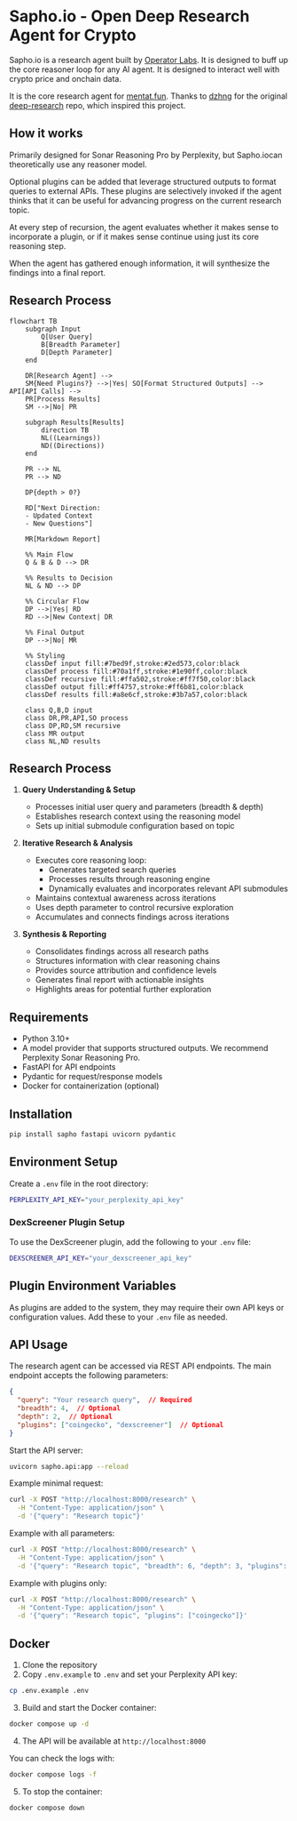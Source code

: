 # Sapho.io - Open Deep Research Agent for Crypto

Sapho.io is a research agent built by [Operator Labs](https://operator.io). It is designed to buff up the core reasoner loop for any AI agent. It is designed to interact well with crypto price and onchain data. 

It is the core research agent for [mentat.fun](https://mentat.fun). Thanks to [dzhng](https://github.com/dzhng) for the original [deep-research](https://github.com/dzhng/deep-research) repo, which inspired this project.

## How it works

Primarily designed for Sonar Reasoning Pro by Perplexity, but Sapho.iocan theoretically use any reasoner model. 

Optional plugins can be added that leverage structured outputs to format queries to external APIs. These plugins are selectively invoked if the agent thinks that it can be useful for advancing progress on the current research topic. 

At every step of recursion, the agent evaluates whether it makes sense to incorporate a plugin, or if it makes sense continue using just its core reasoning step. 

When the agent has gathered enough information, it will synthesize the findings into a final report.

## Research Process

```mermaid
flowchart TB
    subgraph Input
        Q[User Query]
        B[Breadth Parameter]
        D[Depth Parameter]
    end

    DR[Research Agent] -->
    SM{Need Plugins?} -->|Yes| SO[Format Structured Outputs] --> API[API Calls] -->
    PR[Process Results]
    SM -->|No| PR

    subgraph Results[Results]
        direction TB
        NL((Learnings))
        ND((Directions))
    end

    PR --> NL
    PR --> ND

    DP{depth > 0?}

    RD["Next Direction:
    - Updated Context
    - New Questions"]

    MR[Markdown Report]

    %% Main Flow
    Q & B & D --> DR

    %% Results to Decision
    NL & ND --> DP

    %% Circular Flow
    DP -->|Yes| RD
    RD -->|New Context| DR

    %% Final Output
    DP -->|No| MR

    %% Styling
    classDef input fill:#7bed9f,stroke:#2ed573,color:black
    classDef process fill:#70a1ff,stroke:#1e90ff,color:black
    classDef recursive fill:#ffa502,stroke:#ff7f50,color:black
    classDef output fill:#ff4757,stroke:#ff6b81,color:black
    classDef results fill:#a8e6cf,stroke:#3b7a57,color:black

    class Q,B,D input
    class DR,PR,API,SO process
    class DP,RD,SM recursive
    class MR output
    class NL,ND results
```

## Research Process
1. **Query Understanding & Setup**
   - Processes initial user query and parameters (breadth & depth)
   - Establishes research context using the reasoning model
   - Sets up initial submodule configuration based on topic

2. **Iterative Research & Analysis**
   - Executes core reasoning loop:
     - Generates targeted search queries
     - Processes results through reasoning engine
     - Dynamically evaluates and incorporates relevant API submodules
   - Maintains contextual awareness across iterations
   - Uses depth parameter to control recursive exploration
   - Accumulates and connects findings across iterations

3. **Synthesis & Reporting**
   - Consolidates findings across all research paths
   - Structures information with clear reasoning chains
   - Provides source attribution and confidence levels
   - Generates final report with actionable insights
   - Highlights areas for potential further exploration

## Requirements 

- Python 3.10+
- A model provider that supports structured outputs. We recommend Perplexity Sonar Reasoning Pro.
- FastAPI for API endpoints
- Pydantic for request/response models
- Docker for containerization (optional)

## Installation

```bash
pip install sapho fastapi uvicorn pydantic
```

## Environment Setup

Create a `.env` file in the root directory:

```bash
PERPLEXITY_API_KEY="your_perplexity_api_key"
```

### DexScreener Plugin Setup

To use the DexScreener plugin, add the following to your `.env` file:

```bash
DEXSCREENER_API_KEY="your_dexscreener_api_key"
```

## Plugin Environment Variables

As plugins are added to the system, they may require their own API keys or configuration values. Add these to your `.env` file as needed. 

## API Usage

The research agent can be accessed via REST API endpoints. The main endpoint accepts the following parameters:

```json
{
  "query": "Your research query",  // Required
  "breadth": 4,  // Optional
  "depth": 2,  // Optional
  "plugins": ["coingecko", "dexscreener"]  // Optional
}
```

Start the API server:

```bash
uvicorn sapho.api:app --reload
```

Example minimal request:

```bash
curl -X POST "http://localhost:8000/research" \
  -H "Content-Type: application/json" \
  -d '{"query": "Research topic"}'
```

Example with all parameters:

```bash
curl -X POST "http://localhost:8000/research" \
  -H "Content-Type: application/json" \
  -d '{"query": "Research topic", "breadth": 6, "depth": 3, "plugins": ["coingecko"]}'
```

Example with plugins only:

```bash
curl -X POST "http://localhost:8000/research" \
  -H "Content-Type: application/json" \
  -d '{"query": "Research topic", "plugins": ["coingecko"]}'
```

## Docker

1. Clone the repository
2. Copy `.env.example` to `.env` and set your Perplexity API key:
```bash
cp .env.example .env
```

3. Build and start the Docker container:
```bash
docker compose up -d
```

4. The API will be available at `http://localhost:8000`

You can check the logs with:
```bash
docker compose logs -f
```

5. To stop the container:
```bash
docker compose down
```


